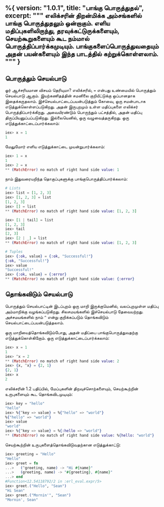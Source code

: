 %{
  version: "1.0.1",
  title: "பாங்கு பொருத்துதல்",
  excerpt: """
  எலிக்சரின் திறன்மிக்க அம்சங்களில் பாங்கு பொருத்துதலும் ஒன்றாகும். எளிய மதிப்புகளிலிருந்து, தரவுக்கட்டுருக்களையும், செயற்கூறுகளையும் கூட நம்மால் பொருத்திப்பார்க்கமுடியும். பாங்குகளைப்பொருத்துவதையும் அதன் பயன்களையும் இந்த பாடத்தில் கற்றுக்கொள்ளலாம்.
  """
}
---

## பொருத்தும் செயல்பாடு

ஓர் ஆச்சரியமான விசயம் தெரியுமா? எலிக்சரில், `=` என்பது உண்மையில் பொருத்தும் செயல்பாடு ஆகும். இயற்கணிதத்தின் சமனிலை குறியீட்டுக்கு ஒப்பானதாக இதைக்கருதலாம். இச்செயல்பாட்டைப்பயன்படுத்தும் கோவை, ஒரு சமன்பாடாக எடுத்துக்கொள்ளப்படுகிறது. அதன் இருபுறமும் உள்ள மதிப்புகளை எலிக்சர் பொருத்திப்பார்க்கிறது. அவையிரண்டும் பொருந்தும் பட்சத்தில், அதன் மதிப்பு திருப்பியனுப்பப்படுகிறது. இல்லையெனில், ஒரு வழுவைத்தருகிறது. ஒரு எடுத்துக்காட்டைப்பார்க்கலாம்:

```elixir
iex> x = 1
1
```

மேலுமோர் எளிய எடுத்துக்காட்டை முயன்றுபார்க்கலாம்:

```elixir
iex> 1 = x
1
iex> 2 = x
** (MatchError) no match of right hand side value: 1
```

நாம் இதுவரையறிந்த தொகுப்புகளுக்கு பாங்குபொருத்திப்பார்க்கலாம்:

```elixir
# Lists
iex> list = [1, 2, 3]
iex> [1, 2, 3] = list
[1, 2, 3]
iex> [] = list
** (MatchError) no match of right hand side value: [1, 2, 3]

iex> [1 | tail] = list
[1, 2, 3]
iex> tail
[2, 3]
iex> [2 | _] = list
** (MatchError) no match of right hand side value: [1, 2, 3]

# Tuples
iex> {:ok, value} = {:ok, "Successful!"}
{:ok, "Successful!"}
iex> value
"Successful!"
iex> {:ok, value} = {:error}
** (MatchError) no match of right hand side value: {:error}
```

## தொங்கவிடும் செயல்பாடு

பொருத்தும் செயல்பாட்டின் இடப்புறம் ஒரு மாறி இருக்குமெனில், வலப்புறமுள்ள மதிப்பு அம்மாறிக்கு வழங்கப்படுகிறது. சிலசமயங்களில் இச்செயல்பாடு தேவையற்றது. அச்சமயங்களில் நாம் `^` என்று குறிக்கப்படும் தொங்கவிடும் செயல்பாட்டைப்பயன்படுத்தலாம்.

ஒரு மாறியைத்தொங்கவிடும்போது, அதன் மதிப்பை பாங்குபொருத்துவதற்கு எடுத்துக்கொள்கிறோம். ஒரு எடுத்துக்காட்டைப்பார்க்கலாம்:

```elixir
iex> x = 1
1
iex> ^x = 2
** (MatchError) no match of right hand side value: 2
iex> {x, ^x} = {2, 1}
{2, 1}
iex> x
2
```

எலிக்சரின் 1.2 பதிப்பில், மேப்புகளின் திறவுச்சொற்களையும், செயற்கூற்றின் உருபுகளையும் கூட தொங்கவிடமுடியும்:

```elixir
iex> key = "hello"
"hello"
iex> %{^key => value} = %{"hello" => "world"}
%{"hello" => "world"}
iex> value
"world"
iex> %{^key => value} = %{:hello => "world"}
** (MatchError) no match of right hand side value: %{hello: "world"}
```

செயற்கூற்றின் உருபுகளைத்தொங்கவிடுவதற்கான எடுத்துக்காட்டு:

```elixir
iex> greeting = "Hello"
"Hello"
iex> greet = fn
...>   (^greeting, name) -> "Hi #{name}"
...>   (greeting, name) -> "#{greeting}, #{name}"
...> end
#Function<12.54118792/2 in :erl_eval.expr/5>
iex> greet.("Hello", "Sean")
"Hi Sean"
iex> greet.("Mornin'", "Sean")
"Mornin', Sean"
```
